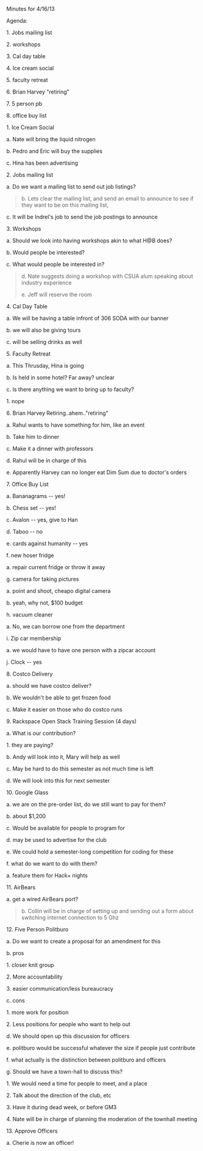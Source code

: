 Minutes for 4/16/13

Agenda:

1\. Jobs mailing list

2\. workshops

3\. Cal day table

4\. Ice cream social

5\. faculty retreat

6\. Brian Harvey "retiring"

7\. 5 person pb

8\. office buy list

1\. Ice Cream Social

a\. Nate will bring the liquid nitrogen

b\. Pedro and Eric will buy the supplies

c\. Hina has been advertising

2\. Jobs mailing list

a\. Do we want a mailing list to send out job listings?

> b\. Lets clear the mailing list, and send an email to announce to see if
> they want to be on this mailing list,

c\. It will be Indrel's job to send the job postings to announce

3\. Workshops

a\. Should we look into having workshops akin to what H\@B does?

b\. Would people be interested?

c\. What would people be interested in?

> d\. Nate suggests doing a workshop with CSUA alum speaking about industry
> experience
>
> e\. Jeff will reserve the room

4\. Cal Day Table

a\. We will be having a table infront of 306 SODA with our banner

b\. we will also be giving tours

c\. will be selling drinks as well

5\. Faculty Retreat

a\. This Thrusday, Hina is going

b\. Is held in some hotel? Far away? unclear

c\. Is there anything we want to bring up to faculty?

1\. nope

6\. Brian Harvey Retiring..ahem.."retiring"

a\. Rahul wants to have something for him, like an event

b\. Take him to dinner

c\. Make it a dinner with professors

d\. Rahul will be in charge of this

e\. Apparently Harvey can no longer eat Dim Sum due to doctor's orders

7\. Office Buy List

a\. Bananagrams \-- yes!

b\. Chess set \-- yes!

c\. Avalon \-- yes, give to Han

d\. Taboo \-- no

e\. cards against humanity \-- yes

f\. new hoser fridge

a\. repair current fridge or throw it away

g\. camera for taking pictures

a\. point and shoot, cheapo digital camera

b\. yeah, why not, \$100 budget

h\. vacuum cleaner

a\. No, we can borrow one from the department

i\. Zip car membership

a\. we would have to have one person with a zipcar account

j\. Clock \-- yes

8\. Costco Delivery

a\. should we have costco deliver?

b\. We wouldn't be able to get frozen food

c\. Make it easier on those who do costco runs

9\. Rackspace Open Stack Training Session (4 days)

a\. What is our contribution?

1\. they are paying?

b\. Andy will look into it, Mary will help as well

c\. May be hard to do this semester as not much time is left

d\. We will look into this for next semester

10\. Google Glass

a\. we are on the pre-order list, do we still want to pay for them?

b\. about \$1,200

c\. Would be available for people to program for

d\. may be used to advertise for the club

e\. We could hold a semester-long competition for coding for these

f\. what do we want to do with them?

a\. feature them for Hack+ nights

11\. AirBears

a\. get a wired AirBears port?

> b\. Collin will be in charge of setting up and sending out a form about
> switching internet connection to 5 Ghz

12\. Five Person Politburo

a\. Do we want to create a proposal for an amendment for this

b\. pros

1\. closer knit group

2\. More accountability

3\. easier communication/less bureaucracy

c\. cons

1\. more work for position

2\. Less positions for people who want to help out

d\. We should open up this discussion for officers

e\. politburo would be successful whatever the size if people just
contribute

f\. what actually is the distinction between politburo and officers

g\. Should we have a town-hall to discuss this?

1\. We would need a time for people to meet, and a place

2\. Talk about the direction of the club, etc

3\. Have it during dead week, or before GM3

4\. Nate will be in charge of planning the moderation of the townhall
meeting

13\. Approve Officers

a\. Cherie is now an officer!
